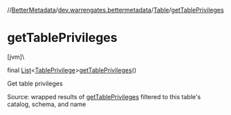 //[BetterMetadata](../../../index.md)/[dev.warrengates.bettermetadata](../index.md)/[Table](index.md)/[getTablePrivileges](get-table-privileges.md)

# getTablePrivileges

[jvm]\

final [List](https://docs.oracle.com/javase/8/docs/api/java/util/List.html)&lt;[TablePrivilege](../-table-privilege/index.md)&gt;[getTablePrivileges](get-table-privileges.md)()

Get table privileges

Source: wrapped results of [getTablePrivileges](https://docs.oracle.com/en/java/javase/17/docs/api/java.sql/java/sql/DatabaseMetaData.html#getTablePrivileges(java.lang.String,java.lang.String,java.lang.String)) filtered to this table's catalog, schema, and name
